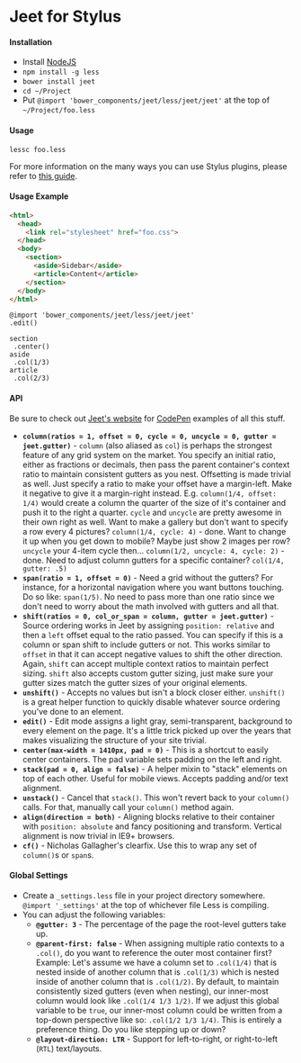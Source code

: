 # Jeet for Stylus

#### Installation
- Install [NodeJS](http://nodejs.org)
- `npm install -g less`
- `bower install jeet`
- `cd ~/Project`
- Put `@import 'bower_components/jeet/less/jeet/jeet'` at the top of `~/Project/foo.less`

#### Usage
```
lessc foo.less
```

For more information on the many ways you can use Stylus plugins, please refer to [this guide](https://gist.github.com/jenius/8263065).

#### Usage Example
```html
<html>
  <head>
    <link rel="stylesheet" href="foo.css">
  </head>
  <body>
    <section>
      <aside>Sidebar</aside>
      <article>Content</article>
    </section>
  </body>
</html>
```
```less
@import 'bower_components/jeet/less/jeet/jeet'
.edit()

section
 .center()
aside
 .col(1/3)
article
 .col(2/3)
```

#### API
Be sure to check out [Jeet's website](http://jeet.gs) for [CodePen](http://codepen.io) examples of all this stuff.

- **`column(ratios = 1, offset = 0, cycle = 0, uncycle = 0, gutter = jeet.gutter)`** - `column` (also aliased as `col`) is perhaps the strongest feature of any grid system on the market. You specify an initial ratio, either as fractions or decimals, then pass the parent container's context ratio to maintain consistent gutters as you nest. Offsetting is made trivial as well. Just specify a ratio to make your offset have a margin-left. Make it negative to give it a margin-right instead. E.g. `column(1/4, offset: 1/4)` would create a column the quarter of the size of it's container and push it to the right a quarter. `cycle` and `uncycle` are pretty awesome in their own right as well. Want to make a gallery but don't want to specify a row every 4 pictures? `column(1/4, cycle: 4)` - done. Want to change it up when you get down to mobile? Maybe just show 2 images per row? `uncycle` your 4-item cycle then... `column(1/2, uncycle: 4, cycle: 2)` - done. Need to adjust column gutters for a specific container? `col(1/4, gutter: .5)`
- **`span(ratio = 1, offset = 0)`** - Need a grid without the gutters? For instance, for a horizontal navigation where you want buttons touching. Do so like: `span(1/5)`. No need to pass more than one ratio since we don't need to worry about the math involved with gutters and all that.
- **`shift(ratios = 0, col_or_span = column, gutter = jeet.gutter)`** - Source ordering works in Jeet by assigning `position: relative` and then a `left` offset equal to the ratio passed. You can specify if this is a column or span shift to include gutters or not. This works similar to `offset` in that it can accept negative values to shift the other direction. Again, `shift` can accept multiple context ratios to maintain perfect sizing. `shift` also accepts custom gutter sizing, just make sure your gutter sizes match the gutter sizes of your original elements.
- **`unshift()`** - Accepts no values but isn't a block closer either. `unshift()` is a great helper function to quickly disable whatever source ordering you've done to an element.
- **`edit()`** - Edit mode assigns a light gray, semi-transparent, background to every element on the page. It's a little trick picked up over the years that makes visualizing the structure of your site trivial.
- **`center(max-width = 1410px, pad = 0)`** - This is a shortcut to easily center containers. The pad variable sets padding on the left and right.
- **`stack(pad = 0, align = false)`** - A helper mixin to "stack" elements on top of each other. Useful for mobile views. Accepts padding and/or text alignment.
- **`unstack()`** - Cancel that `stack()`. This won't revert back to your `column()` calls. For that, manually call your `column()` method again.
- **`align(direction = both)`** - Aligning blocks relative to their container with `position: absolute` and fancy positioning and transform. Vertical alignment is now trivial in IE9+ browsers.
- **`cf()`** - Nicholas Gallagher's clearfix. Use this to wrap any set of `column()`s or `span`s.

#### Global Settings
- Create a `_settings.less` file in your project directory somewhere. `@import '_settings'` at the top of whichever file Less is compiling.
- You can adjust the following variables:
  - **`@gutter: 3`** - The percentage of the page the root-level gutters take up.
  - **`@parent-first: false`** - When assigning multiple ratio contexts to a `.col()`, do you want to reference the outer most container first? Example: Let's assume we have a column set to `.col(1/4)` that is nested inside of another column that is `.col(1/3)` which is nested inside of another column that is `.col(1/2)`. By default, to maintain consistently sized gutters (even when nesting), our inner-most column would look like `.col(1/4 1/3 1/2)`. If we adjust this global variable to be `true`, our inner-most column could be written from a top-down perspective like so: `.col(1/2 1/3 1/4)`. This is entirely a preference thing. Do you like stepping up or down?
  - **`@layout-direction: LTR`** - Support for left-to-right, or right-to-left (`RTL`) text/layouts.
